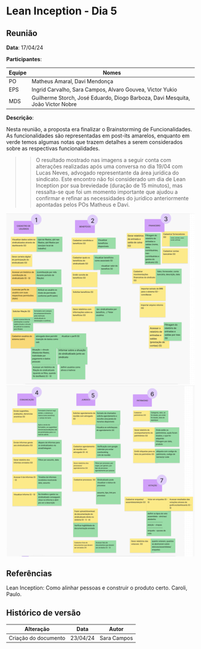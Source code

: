# Lean Inception - Dia 5

## Reunião 

**Data**: 17/04/24

**Participantes**:

| Equipe | Nomes | 
| - | - |
| PO | Matheus Amaral, Davi Mendonça |
| EPS | Ingrid Carvalho, Sara Campos, Alvaro Gouvea, Victor Yukio | 
| MDS | Guilherme Storch, José Eduardo, Diogo Barboza, Davi Mesquita, João Victor Nobre  | 


**Descrição**:

Nesta reunião, a proposta era finalizar o Brainstorming de Funcionalidades. As funcionalidades são representadas em post-its amarelos, enquanto em verde temos algumas notas que trazem detalhes a serem considerados sobre as respectivas funcionalidades. 

>> O resultado mostrado nas imagens a seguir conta com alterações realizadas após uma conversa no dia 19/04 com Lucas Neves, advogado representante da área jurídica do sindicato. Este encontro não foi considerado um dia de Lean Inception por sua breviedade (duração de 15 minutos), mas ressalta-se que foi um momento importante que ajudou a confirmar e refinar as necessidades do jurídico anteriormente apontadas pelos POs Matheus e Davi. 

![Brainstorming](../assets/bs1.png)
![Brainstorming](../assets/bs2.png)

## Referências

Lean Inception: Como alinhar pessoas e construir o produto certo. Caroli, Paulo.

## Histórico de versão

| Alteração | Data | Autor | 
| - | - | - |
| Criação do documento | 23/04/24 | Sara Campos |